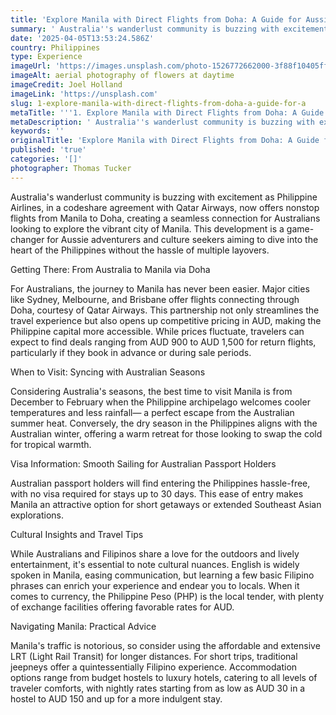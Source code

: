 ```yaml
---
title: 'Explore Manila with Direct Flights from Doha: A Guide for Aussies'
summary: ' Australia''s wanderlust community is buzzing with excitement as Philippine Airlines, in a codeshare agreement with Qatar Airways, now offers nonstop f...'
date: '2025-04-05T13:53:24.586Z'
country: Philippines
type: Experience
imageUrl: 'https://images.unsplash.com/photo-1526772662000-3f88f10405ff'
imageAlt: aerial photography of flowers at daytime
imageCredit: Joel Holland
imageLink: 'https://unsplash.com'
slug: 1-explore-manila-with-direct-flights-from-doha-a-guide-for-a
metaTitle: '''1. Explore Manila with Direct Flights from Doha: A Guide for Aussies'''
metaDescription: ' Australia''s wanderlust community is buzzing with excitement as Philippine Airlines, in a codeshare agreement with Qatar Airways, now offers nonstop f...'
keywords: ''
originalTitle: 'Explore Manila with Direct Flights from Doha: A Guide for Aussies'
published: 'true'
categories: '[]'
photographer: Thomas Tucker
---
```








Australia's wanderlust community is buzzing with excitement as Philippine Airlines, in a codeshare agreement with Qatar Airways, now offers nonstop flights from Manila to Doha, creating a seamless connection for Australians looking to explore the vibrant city of Manila. This development is a game-changer for Aussie adventurers and culture seekers aiming to dive into the heart of the Philippines without the hassle of multiple layovers.

Getting There: From Australia to Manila via Doha

For Australians, the journey to Manila has never been easier. Major cities like Sydney, Melbourne, and Brisbane offer flights connecting through Doha, courtesy of Qatar Airways. This partnership not only streamlines the travel experience but also opens up competitive pricing in AUD, making the Philippine capital more accessible. While prices fluctuate, travelers can expect to find deals ranging from AUD 900 to AUD 1,500 for return flights, particularly if they book in advance or during sale periods.

When to Visit: Syncing with Australian Seasons

Considering Australia's seasons, the best time to visit Manila is from December to February when the Philippine archipelago welcomes cooler temperatures and less rainfall— a perfect escape from the Australian summer heat. Conversely, the dry season in the Philippines aligns with the Australian winter, offering a warm retreat for those looking to swap the cold for tropical warmth.

Visa Information: Smooth Sailing for Australian Passport Holders

Australian passport holders will find entering the Philippines hassle-free, with no visa required for stays up to 30 days. This ease of entry makes Manila an attractive option for short getaways or extended Southeast Asian explorations.

Cultural Insights and Travel Tips

While Australians and Filipinos share a love for the outdoors and lively entertainment, it's essential to note cultural nuances. English is widely spoken in Manila, easing communication, but learning a few basic Filipino phrases can enrich your experience and endear you to locals. When it comes to currency, the Philippine Peso (PHP) is the local tender, with plenty of exchange facilities offering favorable rates for AUD.

Navigating Manila: Practical Advice

Manila's traffic is notorious, so consider using the affordable and extensive LRT (Light Rail Transit) for longer distances. For short trips, traditional jeepneys offer a quintessentially Filipino experience. Accommodation options range from budget hostels to luxury hotels, catering to all levels of traveler comforts, with nightly rates starting from as low as AUD 30 in a hostel to AUD 150 and up for a more indulgent stay.
